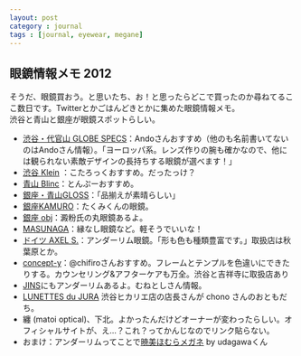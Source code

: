 ```yaml
---
layout: post
category : journal
tags : [journal, eyewear, megane]
---
```

## 眼鏡情報メモ 2012

そうだ、眼鏡買おう。と思いたち、お！と思ったらどこで買ったのか尋ねてるここ数日です。Twitterとかごはんどきとかに集めた眼鏡情報メモ。  
渋谷と青山と銀座が眼鏡スポットらしい。

* [渋谷・代官山 GLOBE SPECS](http://www.globespecs.co.jp/)：Andoさんおすすめ（他のも名前書いてないのはAndoさん情報）。「ヨーロッパ系。レンズ作りの腕も確かなので、他には観られない素敵デザインの長持ちする眼鏡が選べます！」
* [渋谷 Klein](http://klein-eyewear.com/) ：こたろっくおすすめ。だったっけ？
* [青山 Blinc](http://www.blinc.co.jp/)：とんぷーおすすめ。
* [銀座・青山GLOSS](http://www.gloss-eyes.com/english/)：「品揃えが素晴らしい」
* [銀座KAMURO](http://www.kamuro-net.co.jp/)：たくみくんの眼鏡。
* [銀座 obj](http://www.obj.co.jp/index.html)：澱粉氏の丸眼鏡あるよ。
* [MASUNAGA](http://www.masunaga1905.jp/)：縁なし眼鏡など。軽そうでいいな！
* [ドイツ AXEL S.](http://www.axel-s-design.com)：アンダーリム眼鏡。「形も色も種類豊富です。」取扱店は秋葉原とか。
* [concept-y](http://www.concept-y.com/)：@chifiroさんおすすめ。フレームとテンプルを色違いにできたりする。カウンセリング&アフターケアも万全。渋谷と吉祥寺に取扱店あり
* [JINS](http://www.jins-jp.com/Products/Detail/number/MCU-00-112/)にもアンダーリムあるよ。むねとしさん情報。
* [LUNETTES du JURA](http://www.jurajura.jp/﻿) 渋谷ヒカリエ店の店長さんが chono さんのおともだち。
* 纏 (matoi optical)、下北。よかったんだけどオーナーが変わったらしい。オフィシャルサイトが、え…？これ？ってかんじなのでリンク貼らない。
* おまけ：アンダーリムってことで[暁美ほむらメガネ](http://www.cospa.com/detail/id/00000044857) by udagawaくん
